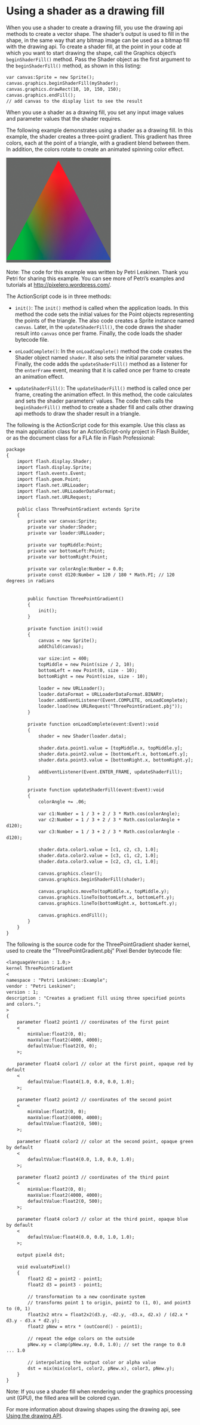 # Using a shader as a drawing fill

<div>

When you use a shader to create a drawing fill, you use the drawing api methods
to create a vector shape. The shader’s output is used to fill in the shape, in
the same way that any bitmap image can be used as a bitmap fill with the drawing
api. To create a shader fill, at the point in your code at which you want to
start drawing the shape, call the Graphics object’s `beginShaderFill()` method.
Pass the Shader object as the first argument to the `beginShaderFill()` method,
as shown in this listing:

    var canvas:Sprite = new Sprite();
    canvas.graphics.beginShaderFill(myShader);
    canvas.graphics.drawRect(10, 10, 150, 150);
    canvas.graphics.endFill();
    // add canvas to the display list to see the result

When you use a shader as a drawing fill, you set any input image values and
parameter values that the shader requires.

The following example demonstrates using a shader as a drawing fill. In this
example, the shader creates a three-point gradient. This gradient has three
colors, each at the point of a triangle, with a gradient blend between them. In
addition, the colors rotate to create an animated spinning color effect.

<div xmlns:fn="http://www.w3.org/2005/xpath-functions"
xmlns:fo="http://www.w3.org/1999/XSL/Format"
xmlns:xs="http://www.w3.org/2001/XMLSchema">

![](../../img/sb_drawing_fill_three_point_gradient.png)

</div>

<div>

Note: The code for this example was written by Petri Leskinen. Thank you Petri
for sharing this example. You can see more of Petri’s examples and tutorials at
<a href="http://pixelero.wordpress.com/"
target="_self">http://pixelero.wordpress.com/</a>.

</div>

The ActionScript code is in three methods:

- `init()`: The `init()` method is called when the application loads. In this
  method the code sets the initial values for the Point objects representing the
  points of the triangle. The also code creates a Sprite instance named
  `canvas`. Later, in the `updateShaderFill()`, the code draws the shader result
  into `canvas` once per frame. Finally, the code loads the shader bytecode
  file.

- `onLoadComplete()`: In the `onLoadComplete()` method the code creates the
  Shader object named `shader`. It also sets the initial parameter values.
  Finally, the code adds the `updateShaderFill()` method as a listener for the
  `enterFrame` event, meaning that it is called once per frame to create an
  animation effect.

- `updateShaderFill()`: The `updateShaderFill()` method is called once per
  frame, creating the animation effect. In this method, the code calculates and
  sets the shader parameters’ values. The code then calls the
  `beginShaderFill()` method to create a shader fill and calls other drawing api
  methods to draw the shader result in a triangle.

The following is the ActionScript code for this example. Use this class as the
main application class for an ActionScript-only project in Flash Builder, or as
the document class for a FLA file in Flash Professional:

    package
    {
        import flash.display.Shader;
        import flash.display.Sprite;
        import flash.events.Event;
        import flash.geom.Point;
        import flash.net.URLLoader;
        import flash.net.URLLoaderDataFormat;
        import flash.net.URLRequest;

        public class ThreePointGradient extends Sprite
        {
            private var canvas:Sprite;
            private var shader:Shader;
            private var loader:URLLoader;

            private var topMiddle:Point;
            private var bottomLeft:Point;
            private var bottomRight:Point;

            private var colorAngle:Number = 0.0;
            private const d120:Number = 120 / 180 * Math.PI; // 120 degrees in radians


            public function ThreePointGradient()
            {
                init();
            }

            private function init():void
            {
                canvas = new Sprite();
                addChild(canvas);

                var size:int = 400;
                topMiddle = new Point(size / 2, 10);
                bottomLeft = new Point(0, size - 10);
                bottomRight = new Point(size, size - 10);

                loader = new URLLoader();
                loader.dataFormat = URLLoaderDataFormat.BINARY;
                loader.addEventListener(Event.COMPLETE, onLoadComplete);
                loader.load(new URLRequest("ThreePointGradient.pbj"));
            }

            private function onLoadComplete(event:Event):void
            {
                shader = new Shader(loader.data);

                shader.data.point1.value = [topMiddle.x, topMiddle.y];
                shader.data.point2.value = [bottomLeft.x, bottomLeft.y];
                shader.data.point3.value = [bottomRight.x, bottomRight.y];

                addEventListener(Event.ENTER_FRAME, updateShaderFill);
            }

            private function updateShaderFill(event:Event):void
            {
                colorAngle += .06;

                var c1:Number = 1 / 3 + 2 / 3 * Math.cos(colorAngle);
                var c2:Number = 1 / 3 + 2 / 3 * Math.cos(colorAngle + d120);
                var c3:Number = 1 / 3 + 2 / 3 * Math.cos(colorAngle - d120);

                shader.data.color1.value = [c1, c2, c3, 1.0];
                shader.data.color2.value = [c3, c1, c2, 1.0];
                shader.data.color3.value = [c2, c3, c1, 1.0];

                canvas.graphics.clear();
                canvas.graphics.beginShaderFill(shader);

                canvas.graphics.moveTo(topMiddle.x, topMiddle.y);
                canvas.graphics.lineTo(bottomLeft.x, bottomLeft.y);
                canvas.graphics.lineTo(bottomRight.x, bottomLeft.y);

                canvas.graphics.endFill();
            }
        }
    }

The following is the source code for the ThreePointGradient shader kernel, used
to create the “ThreePointGradient.pbj” Pixel Bender bytecode file:

    <languageVersion : 1.0;>
    kernel ThreePointGradient
    <
    namespace : "Petri Leskinen::Example";
    vendor : "Petri Leskinen";
    version : 1;
    description : "Creates a gradient fill using three specified points and colors.";
    >
    {
        parameter float2 point1 // coordinates of the first point
        <
            minValue:float2(0, 0);
            maxValue:float2(4000, 4000);
            defaultValue:float2(0, 0);
        >;

        parameter float4 color1 // color at the first point, opaque red by default
        <
            defaultValue:float4(1.0, 0.0, 0.0, 1.0);
        >;

        parameter float2 point2 // coordinates of the second point
        <
            minValue:float2(0, 0);
            maxValue:float2(4000, 4000);
            defaultValue:float2(0, 500);
        >;

        parameter float4 color2 // color at the second point, opaque green by default
        <
            defaultValue:float4(0.0, 1.0, 0.0, 1.0);
        >;

        parameter float2 point3 // coordinates of the third point
        <
            minValue:float2(0, 0);
            maxValue:float2(4000, 4000);
            defaultValue:float2(0, 500);
        >;

        parameter float4 color3 // color at the third point, opaque blue by default
        <
            defaultValue:float4(0.0, 0.0, 1.0, 1.0);
        >;

        output pixel4 dst;

        void evaluatePixel()
        {
            float2 d2 = point2 - point1;
            float2 d3 = point3 - point1;

            // transformation to a new coordinate system
            // transforms point 1 to origin, point2 to (1, 0), and point3 to (0, 1)
            float2x2 mtrx = float2x2(d3.y, -d2.y, -d3.x, d2.x) / (d2.x * d3.y - d3.x * d2.y);
            float2 pNew = mtrx * (outCoord() - point1);

            // repeat the edge colors on the outside
            pNew.xy = clamp(pNew.xy, 0.0, 1.0); // set the range to 0.0 ... 1.0

            // interpolating the output color or alpha value
            dst = mix(mix(color1, color2, pNew.x), color3, pNew.y);
        }
    }

<div>

Note: If you use a shader fill when rendering under the graphics processing unit
(GPU), the filled area will be colored cyan.

</div>

For more information about drawing shapes using the drawing api, see
[Using the drawing API](../using-the-drawing-api/index.md).

</div>
